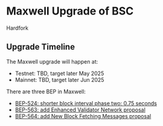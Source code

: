 # Maxwell Upgrade of BSC

<div class="doc-announce-info">
    <span class="version-tag">Hardfork</span>
</div>

## Upgrade Timeline
The Maxwell upgrade will happen at:

- Testnet:  TBD, target later May 2025
- Mainnet:  TBD, target later Jun 2025

There are three BEP in Maxwell:

- [BEP-524: shorter block interval phase two: 0.75 seconds](https://github.com/bnb-chain/BEPs/blob/master/BEPs/BEP-524.md)
- [BEP-563: add Enhanced Validator Network proposal](https://github.com/bnb-chain/BEPs/pull/563)
- [BEP-564: add New Block Fetching Messages proposal](https://github.com/bnb-chain/BEPs/pull/564)

